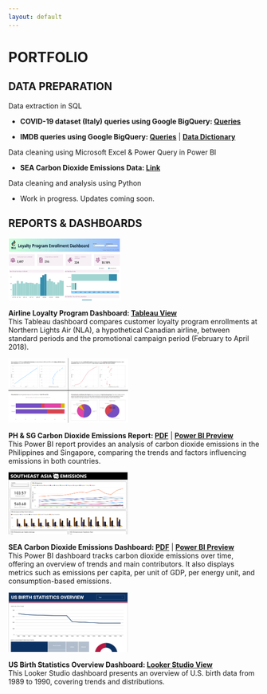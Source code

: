 ```yaml
---
layout: default
---
```

# PORTFOLIO

## DATA PREPARATION

Data extraction in SQL<br>
*  <strong>COVID-19 dataset (Italy) queries using Google BigQuery: <a href="https://github.com/analystkristle/projs_sql/blob/main/bigquery_covid19_italy_queries.sql">Queries</a></strong><br>
*  <p><strong>IMDB queries using Google BigQuery: <a href="https://github.com/analystkristle/projs_sql/blob/main/bigquery_imdb_queries.sql">Queries</a></strong> | <strong><a href="https://docs.google.com/spreadsheets/d/12e5LUa4291o-xRJD24y8-X43t2SdGHSEwW8LXtjGIUE/edit?usp=sharing">Data Dictionary</a></strong></p>

Data cleaning using Microsoft Excel & Power Query in Power BI

*   <strong>SEA Carbon Dioxide Emissions Data: <a href="https://drive.google.com/file/d/1twknZN_DvI0UFnUqBxG0P07Wu4wxjHce/view?usp=sharing">Link</a></strong><br>

Data cleaning and analysis using Python

*   Work in progress. Updates coming soon.

## REPORTS & DASHBOARDS

<div class="projects-row">
  <img src="assets/img/airline_loyalty_program_preview_img.png" alt="image" class="proj-img" width="225" height="125">
  <p>
  <strong>Airline Loyalty Program Dashboard:
    <a href="https://public.tableau.com/app/profile/analystkristle/viz/customer_loyalty_program_dashboard_2017_2018/Dashboard">Tableau View</a></strong><br>
  This Tableau dashboard compares customer loyalty program enrollments at Northern Lights Air (NLA), a hypothetical Canadian airline, between standard periods and the promotional campaign period (February to April 2018).<br>
  </p>
</div>

<div class="projects-row">
  <img src="assets/img/ph-sg-co2-emissions_preview_img.png" alt="image" class="proj-img" width="240" height="130">
  <p>
  <strong>PH & SG Carbon Dioxide Emissions Report: <a href="https://drive.google.com/file/d/1imqnAunhdwbVWlzKXjZPW75DJ3s9Hcs-/view?usp=sharing">PDF</a></strong> | <strong><a href="https://drive.google.com/file/d/1LMnbGtwRzrxo4vxLzF8oxGaFF7XVPiNY/view?usp=sharing">Power BI Preview</a></strong><br>
  This Power BI report provides an analysis of carbon dioxide emissions in the Philippines and Singapore, comparing the trends and factors influencing emissions in both countries.<br>
  </p>
</div>

<div class="projects-row">
  <img src="assets/img/sea-co2-emissions_preview_img.png" alt="image" class="proj-img" width="240" height="125">
  <p>
  <strong>SEA Carbon Dioxide Emissions Dashboard: <a href="https://drive.google.com/file/d/1UHjx5OjQSQcZb4zHFHp78p4PJr-hkh_k/view?usp=sharing">PDF</a></strong> | <strong><a href="https://drive.google.com/file/d/1_gf_lLISZlyKQ-2KOQGZXztTPsz0Knwl/view?usp=sharing">Power BI Preview</a></strong><br>
  This Power BI dashboard tracks carbon dioxide emissions over time, offering an overview of trends and main contributors. It also displays metrics such as emissions per capita, per unit of GDP, per energy unit, and consumption-based emissions.<br>
  </p>
</div>

<div class="projects-row">
  <img src="assets/img/us_birth_stats_preview_img.png" alt="image" class="proj-img" width="240" height="120">
  <p>
  <strong>US Birth Statistics Overview Dashboard: <a href="https://lookerstudio.google.com/reporting/6c22ae81-c119-4f1f-8369-41ecda51b33d">Looker Studio View</a></strong><br>
  This Looker Studio dashboard presents an overview of U.S. birth data from 1989 to 1990, covering trends and distributions.<br>
  </p>
</div>
